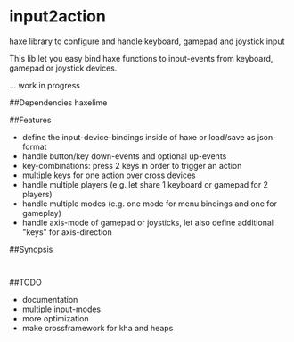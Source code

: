 # input2action
haxe library to configure and handle keyboard, gamepad and joystick input

This lib let you easy bind haxe functions to input-events from keyboard, gamepad or joystick devices.


... work in progress


##Dependencies
haxelime

##Features

- define the input-device-bindings inside of haxe or load/save as json-format
- handle button/key down-events and optional up-events
- key-combinations: press 2 keys in order to trigger an action
- multiple keys for one action over cross devices
- handle multiple players (e.g. let share 1 keyboard or gamepad for 2 players)
- handle multiple modes (e.g. one mode for menu bindings and one for gameplay)
- handle axis-mode of gamepad or joysticks, let also define additional "keys" for axis-direction


##Synopsis
```haxe



```


##TODO
- documentation
- multiple input-modes
- more optimization
- make crossframework for kha and heaps
